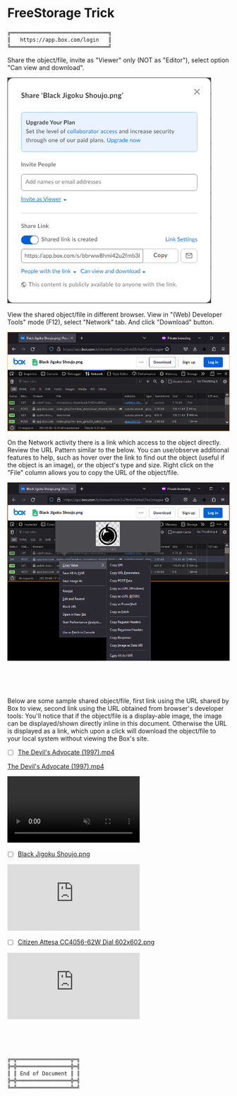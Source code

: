 # FreeStorage Trick



```
╔═══════════════════════════════╗
║   https://app.box.com/login   ║
╚═══════════════════════════════╝
```


Share the object/file, invite as "Viewer" only (NOT as "Editor"), select option "Can view and download".

![app.box.com Share Object](AppBoxComShareObject.png)

View the shared object/file in different browser. View in "(Web) Developer Tools" mode (F12), select "Network" tab. And click "Download" button.

![app.box.com DeveloperTools Download](AppBoxComDeveloperToolsDownload.png)

On the Network activity there is a link which access to the object directly. Review the URL Pattern similar to the below.
You can use/observe additional features to help, such as hover over the link to find out the object (useful if the object is an image), or the object's type and size.
Right click on the "File" column allows you to copy the URL of the object/file.

![app.box.com DeveloperTools Download CopyURL](AppBoxComDeveloperToolsDownloadCopyURL.png)



<br><br><br>



Below are some sample shared object/file, first link using the URL shared by Box to view, second link using the URL obtained from browser's developer tools:
You'll notice that if the object/file is a display-able image, the image can be displayed/shown directly inline in this document.
Otherwise the URL is displayed as a link, which upon a click will download the object/file to your local system without viewing the Box's site.

- [ ] [The Devil's Advocate (1997).mp4](https://app.box.com/s/tycxzcr86rmsdr4j5kbkup6rl5158vuj)

[The Devil's Advocate (1997).mp4](https://app.box.com/index.php?rm=box_download_shared_file&shared_name=tycxzcr86rmsdr4j5kbkup6rl5158vuj&file_id=f_1284885685332)

<video controls autoplay muted>
 <source src="https://app.box.com/index.php?rm=box_download_shared_file&shared_name=tycxzcr86rmsdr4j5kbkup6rl5158vuj&file_id=f_1284885685332" type="video/mp4">
 Your browser does not support the video tag.
</video>

- [ ] [Black Jigoku Shoujo.png](https://app.box.com/s/bbrww8hmi42u2fmb38nhe07ex5xnagee)

![Black Jigoku Shoujo.png](https://app.box.com/index.php?rm=box_download_shared_file&shared_name=bbrww8hmi42u2fmb38nhe07ex5xnagee&file_id=f_1286945514586)

- [ ] [Citizen Attesa CC4056-62W Dial 602x602.png](https://app.box.com/s/mpked4d2dz77ziqv905cqbaeg24mi9v1)

![Citizen Attesa CC4056-62W Dial 602x602.png](https://app.box.com/index.php?rm=box_download_shared_file&shared_name=mpked4d2dz77ziqv905cqbaeg24mi9v1&file_id=f_1286947300302)



<br><br><br>
```
╔═╦═════════════════╦═╗
╠═╬═════════════════╬═╣
║ ║ End of Document ║ ║
╠═╬═════════════════╬═╣
╚═╩═════════════════╩═╝
```
<br><br><br>


